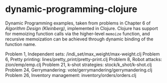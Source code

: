 dynamic-programming-clojure
===========================

Dynamic Programming examples, taken from problems in Chapter 6 of <cite>Algorithm Design (Kleinberg)</cite>, implemented in Clojure. Clojure has support for memoizing function calls via the higher-level <code>memoize</code> function, and recursive memoization can be achieved through dynamic binding of the function name.

Problem 1, Independent sets: /indi_set/max_weight/max-weight.clj
Problem 6, Pretty printing: lines/pretty_print/pretty-print.clj
Problem 8, Robot attacks: zion/emp/emp.clj
Problem 21, k-shot strategies: stock/k_shot/k-shot.clj
Problem 24, Gerrymandering: vote/gerrymandering/gerrymandering.clj
Problem 26, Inventory management: inventory/orders/orders.clj

